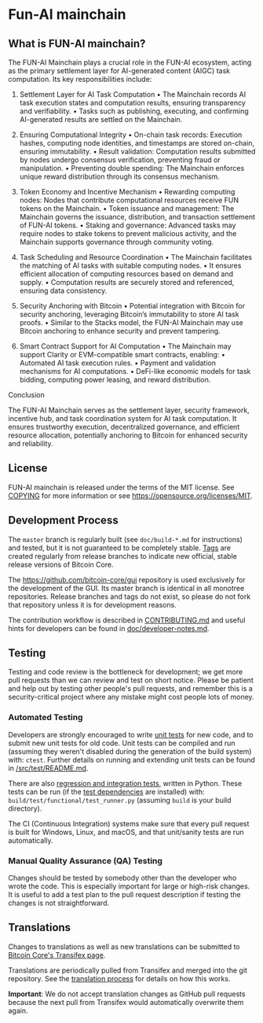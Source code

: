 Fun-AI mainchain
=====================================

What is FUN-AI mainchain?
---------------------

The FUN-AI Mainchain plays a crucial role in the FUN-AI ecosystem, acting as the primary settlement layer for AI-generated content (AIGC) task computation. Its key responsibilities include:


1. Settlement Layer for AI Task Computation
	•	The Mainchain records AI task execution states and computation results, ensuring transparency and verifiability.
	•	Tasks such as publishing, executing, and confirming AI-generated results are settled on the Mainchain.

2. Ensuring Computational Integrity
	•	On-chain task records: Execution hashes, computing node identities, and timestamps are stored on-chain, ensuring immutability.
	•	Result validation: Computation results submitted by nodes undergo consensus verification, preventing fraud or manipulation.
	•	Preventing double spending: The Mainchain enforces unique reward distribution through its consensus mechanism.

3. Token Economy and Incentive Mechanism
	•	Rewarding computing nodes: Nodes that contribute computational resources receive FUN tokens on the Mainchain.
	•	Token issuance and management: The Mainchain governs the issuance, distribution, and transaction settlement of FUN-AI tokens.
	•	Staking and governance: Advanced tasks may require nodes to stake tokens to prevent malicious activity, and the Mainchain supports governance through community voting.

4. Task Scheduling and Resource Coordination
	•	The Mainchain facilitates the matching of AI tasks with suitable computing nodes.
	•	It ensures efficient allocation of computing resources based on demand and supply.
	•	Computation results are securely stored and referenced, ensuring data consistency.

5. Security Anchoring with Bitcoin
	•	Potential integration with Bitcoin for security anchoring, leveraging Bitcoin’s immutability to store AI task proofs.
	•	Similar to the Stacks model, the FUN-AI Mainchain may use Bitcoin anchoring to enhance security and prevent tampering.

6. Smart Contract Support for AI Computation
	•	The Mainchain may support Clarity or EVM-compatible smart contracts, enabling:
	•	Automated AI task execution rules.
	•	Payment and validation mechanisms for AI computations.
	•	DeFi-like economic models for task bidding, computing power leasing, and reward distribution.

Conclusion

The FUN-AI Mainchain serves as the settlement layer, security framework, incentive hub, and task coordination system for AI task computation. It ensures trustworthy execution, decentralized governance, and efficient resource allocation, potentially anchoring to Bitcoin for enhanced security and reliability.

License
-------

FUN-AI mainchain is released under the terms of the MIT license. See [COPYING](COPYING) for more
information or see https://opensource.org/licenses/MIT.

Development Process
-------------------

The `master` branch is regularly built (see `doc/build-*.md` for instructions) and tested, but it is not guaranteed to be
completely stable. [Tags](https://github.com/bitcoin/bitcoin/tags) are created
regularly from release branches to indicate new official, stable release versions of Bitcoin Core.

The https://github.com/bitcoin-core/gui repository is used exclusively for the
development of the GUI. Its master branch is identical in all monotree
repositories. Release branches and tags do not exist, so please do not fork
that repository unless it is for development reasons.

The contribution workflow is described in [CONTRIBUTING.md](CONTRIBUTING.md)
and useful hints for developers can be found in [doc/developer-notes.md](doc/developer-notes.md).

Testing
-------

Testing and code review is the bottleneck for development; we get more pull
requests than we can review and test on short notice. Please be patient and help out by testing
other people's pull requests, and remember this is a security-critical project where any mistake might cost people
lots of money.

### Automated Testing

Developers are strongly encouraged to write [unit tests](src/test/README.md) for new code, and to
submit new unit tests for old code. Unit tests can be compiled and run
(assuming they weren't disabled during the generation of the build system) with: `ctest`. Further details on running
and extending unit tests can be found in [/src/test/README.md](/src/test/README.md).

There are also [regression and integration tests](/test), written
in Python.
These tests can be run (if the [test dependencies](/test) are installed) with: `build/test/functional/test_runner.py`
(assuming `build` is your build directory).

The CI (Continuous Integration) systems make sure that every pull request is built for Windows, Linux, and macOS,
and that unit/sanity tests are run automatically.

### Manual Quality Assurance (QA) Testing

Changes should be tested by somebody other than the developer who wrote the
code. This is especially important for large or high-risk changes. It is useful
to add a test plan to the pull request description if testing the changes is
not straightforward.

Translations
------------

Changes to translations as well as new translations can be submitted to
[Bitcoin Core's Transifex page](https://www.transifex.com/bitcoin/bitcoin/).

Translations are periodically pulled from Transifex and merged into the git repository. See the
[translation process](doc/translation_process.md) for details on how this works.

**Important**: We do not accept translation changes as GitHub pull requests because the next
pull from Transifex would automatically overwrite them again.
